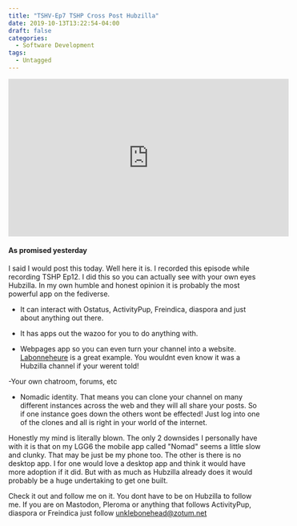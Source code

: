 ```yaml
---
title: "TSHV-Ep7 TSHP Cross Post Hubzilla"
date: 2019-10-13T13:22:54-04:00
draft: false
categories:
  - Software Development
tags:
  - Untagged
---
```


<iframe width="560" height="315" sandbox="allow-same-origin allow-scripts" src="https://peertube.social/videos/embed/1d429197-8aa5-44b3-826a-beb7e992d9b1" frameborder="0" allowfullscreen></iframe>

#### As promised yesterday
I said I would post this today. Well here it is. I recorded this episode while recording TSHP Ep12. I did this so you can actually see with your own eyes Hubzilla. In my own humble and honest opinion it is probably the most powerful app on the fediverse.
 - It can interact with Ostatus, ActivityPup, Freindica, diaspora and just about anything out there.

 - It has apps out the wazoo for you to do anything with.

 - Webpages app so you can even turn your channel into a website. [Labonneheure](https://labonneheure.ch/page/info/home?f=&zid=unklebonehead%40zotum.net) is a great example. You wouldnt even know it was a Hubzilla channel if your werent told!

 -Your own chatroom, forums, etc

 - Nomadic identity. That means you can clone your channel on many different instances across the web and they will all share your posts. So if one instance goes down the others wont be effected! Just log into one of the clones and all is right in your world of the internet.

Honestly my mind is literally blown. The only 2 downsides I personally have with it is that on my LGG6 the mobile app called "Nomad" seems a little slow and clunky. That may be just be my phone too.
The other is there is no desktop app. I for one would love a desktop app and think it would have more adoption if it did. But with as much as Hubzilla already does it would probably be a huge undertaking to get one built.

Check it out and follow me on it. You dont have to be on Hubzilla to follow me. If you are on Mastodon, Pleroma or anything that follows ActivityPup, diaspora or Freindica just follow unklebonehead@zotum.net

